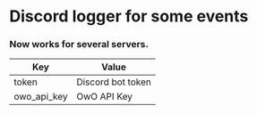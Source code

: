 # Discord logger for some events
### Now works for several servers.


| Key         | Value             |
|-------------|-------------------|
| token       | Discord bot token |
| owo_api_key | OwO API Key       |